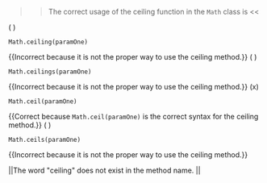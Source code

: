 >>The correct usage of the ceiling function in the <code>Math</code> class is <<

( ) <pre><code>Math.ceiling(paramOne)</code></pre> {{Incorrect because it is not the proper way to use the ceiling method.}}
( ) <pre><code>Math.ceilings(paramOne)</code></pre> {{Incorrect because it is not the proper way to use the ceiling method.}}
(x) <pre><code>Math.ceil(paramOne)</code></pre> {{Correct because <code>Math.ceil(paramOne)</code> is the correct syntax for the ceiling method.}}
( ) <pre><code>Math.ceils(paramOne)</code></pre> {{Incorrect because it is not the proper way to use the ceiling method.}}

||The word "ceiling" does not exist in the method name. ||

